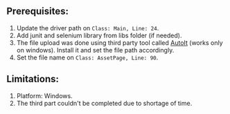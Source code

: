 ## Prerequisites:
1. Update the driver path on `Class: Main, Line: 24`.
2. Add junit and selenium library from libs folder (if needed).
3. The file upload was done using third party tool called [AutoIt](https://www.autoitscript.com/site/autoit/downloads/) (works only on windows). Install it and set the file path accordingly.
4. Set the file name on `Class: AssetPage, Line: 90`.

## Limitations:
1. Platform: Windows.
2. The third part couldn't be completed due to shortage of time.
